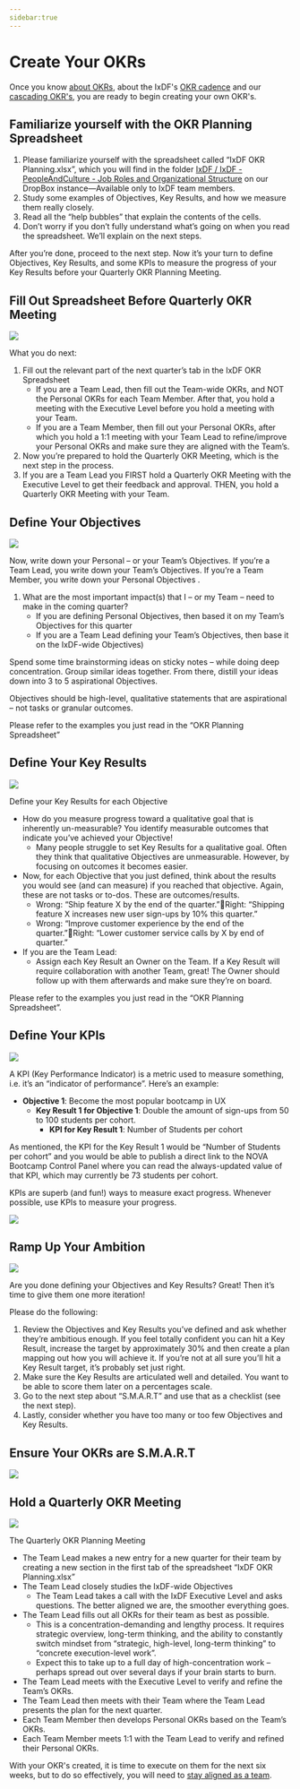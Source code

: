 ```yaml
---
sidebar:true
---
```


# Create Your OKRs

Once you know [about OKRs](/coordinate-efforts/why-okrs.md), about the IxDF's [OKR cadence](/coordinate-efforts/okr-cadence.md) and our [cascading OKR's](/coordinate-efforts/cascading-okrs.md), you are ready to begin creating your own OKR's.

## Familiarize yourself with the OKR Planning Spreadsheet

1. Please familiarize yourself with the spreadsheet called “IxDF OKR Planning.xlsx”, which you will find in the folder [IxDF / IxDF - PeopleAndCulture - Job Roles and Organizational Structure](https://www.dropbox.com/home/IxDF%20-%20PeopleAndCulture%20-%20Job%20Roles%20and%20Organizational%20Structure) on our DropBox instance—Available only to IxDF team members.
2. Study some examples of Objectives, Key Results, and how we measure them really closely.
3. Read all the “help bubbles” that explain the contents of the cells.
4. Don’t worry if you don’t fully understand what’s going on when you read the spreadsheet. We’ll explain on the next steps.

After you’re done, proceed to the next step. Now it’s your turn to define Objectives, Key Results, and some KPIs to measure the progress of your Key Results before your Quarterly OKR Planning Meeting.

## Fill Out Spreadsheet Before Quarterly OKR Meeting

![](../images/27-okr-spreadsheet-part-1.svg)

What you do next:

1. Fill out the relevant part of the next quarter’s tab in the IxDF OKR Spreadsheet
    - If you are a Team Lead, then fill out the Team-wide OKRs, and NOT the Personal OKRs for each Team Member. After that, you hold a meeting with the Executive Level before you hold a meeting with your Team.
    - If you are a Team Member, then fill out your Personal OKRs, after which you hold a 1:1 meeting with your Team Lead to refine/improve your Personal OKRs and make sure they are aligned with the Team’s.
2. Now you’re prepared to hold the Quarterly OKR Meeting, which is the next step in the process.
3. If you are a Team Lead you FIRST hold a Quarterly OKR Meeting with the Executive Level to get their feedback and approval. THEN, you hold a Quarterly OKR Meeting with your Team.

## Define Your Objectives

![](../images/28-okr-spreadsheet-part-2.svg)

Now, write down your Personal – or your Team’s Objectives. If you’re a Team Lead, you write down your Team’s Objectives. If you’re a Team Member, you write down your Personal Objectives .

1. What are the most important impact(s) that I – or my Team – need to make in the coming quarter?
    - If you are defining Personal Objectives, then based it on my Team’s Objectives for this quarter
    - If you are a Team Lead defining your Team’s Objectives, then base it on the IxDF-wide Objectives)

Spend some time brainstorming ideas on sticky notes – while doing deep concentration. Group similar ideas together. From there, distill your ideas down into 3 to 5 aspirational Objectives.

Objectives should be high-level, qualitative statements that are aspirational – not tasks or granular outcomes.

Please refer to the examples you just read in the “OKR Planning Spreadsheet”

## Define Your Key Results

![](../images/29-okr-spreadsheet-part-3.svg)

Define your Key Results for each Objective

-   How do you measure progress toward a qualitative goal that is inherently un-measurable? You identify measurable outcomes that indicate you’ve achieved your Objective!
    -   Many people struggle to set Key Results for a qualitative goal. Often they think that qualitative Objectives are unmeasurable. However, by focusing on outcomes it becomes easier.
-   Now, for each Objective that you just defined, think about the results you would see (and can measure) if you reached that objective. Again, these are not tasks or to-dos. These are outcomes/results.
    -   Wrong: “Ship feature X by the end of the quarter.”Right: “Shipping feature X increases new user sign-ups by 10% this quarter.”
    -   Wrong: “Improve customer experience by the end of the quarter.”Right: “Lower customer service calls by X by end of quarter.”
-   If you are the Team Lead:
    -   Assign each Key Result an Owner on the Team. If a Key Result will require collaboration with another Team, great! The Owner should follow up with them afterwards and make sure they’re on board.

Please refer to the examples you just read in the “OKR Planning Spreadsheet”.

## Define Your KPIs

![](../images/30-okr-spreadsheet-part-4.svg)

A KPI (Key Performance Indicator) is a metric used to measure something, i.e. it’s an “indicator of performance”. Here’s an example:

-   **Objective 1**: Become the most popular bootcamp in UX
    -   **Key Result 1 for Objective 1**: Double the amount of sign-ups from 50 to 100 students per cohort.
        -   **KPI for Key Result 1**: Number of Students per cohort

As mentioned, the KPI for the Key Result 1 would be “Number of Students per cohort” and you would be able to publish a direct link to the NOVA Bootcamp Control Panel where you can read the always-updated value of that KPI, which may currently be 73 students per cohort.

KPIs are superb (and fun!) ways to measure exact progress. Whenever possible, use KPIs to measure your progress.

![](../images/22-okr-checklist.svg)

## Ramp Up Your Ambition

![](../images/31-okr-spreadsheet-part-5.svg)

Are you done defining your Objectives and Key Results? Great! Then it’s time to give them one more iteration!

Please do the following:

1. Review the Objectives and Key Results you’ve defined and ask whether they’re ambitious enough. If you feel totally confident you can hit a Key Result, increase the target by approximately 30% and then create a plan mapping out how you will achieve it. If you’re not at all sure you’ll hit a Key Result target, it’s probably set just right.
2. Make sure the Key Results are articulated well and detailed. You want to be able to score them later on a percentages scale.
3. Go to the next step about “S.M.A.R.T” and use that as a checklist (see the next step).
4. Lastly, consider whether you have too many or too few Objectives and Key Results.

## Ensure Your OKRs are S.M.A.R.T

![](../images/33-smart-okrs.svg)

## Hold a Quarterly OKR Meeting

![](../images/34-quarterly-meeting.svg)

The Quarterly OKR Planning Meeting

-   The Team Lead makes a new entry for a new quarter for their team by creating a new section in the first tab of the spreadsheet “IxDF OKR Planning.xlsx”
-   The Team Lead closely studies the IxDF-wide Objectives
    -   The Team Lead takes a call with the IxDF Executive Level and asks questions. The better aligned we are, the smoother everything goes.
-   The Team Lead fills out all OKRs for their team as best as possible.
    -   This is a concentration-demanding and lengthy process. It requires strategic overview, long-term thinking, and the ability to constantly switch mindset from “strategic, high-level, long-term thinking” to “concrete execution-level work”.
    -   Expect this to take up to a full day of high-concentration work – perhaps spread out over several days if your brain starts to burn.
-   The Team Lead meets with the Executive Level to verify and refine the Team’s OKRs.
-   The Team Lead then meets with their Team where the Team Lead presents the plan for the next quarter.
-   Each Team Member then develops Personal OKRs based on the Team’s OKRs.
-   Each Team Member meets 1:1 with the Team Lead to verify and refined their Personal OKRs.

With your OKR's created, it is time to execute on them for the next six weeks, but to do so effectively, you will need to [stay aligned as a team](/coordinate-efforts/stay-aligned-as-a-team.md).
